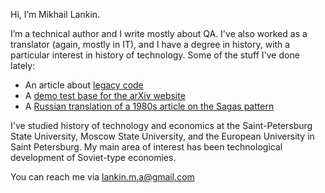 Hi, I’m Mikhail Lankin.

I’m a technical author and I write mostly about QA. I've also worked as a translator (again, mostly in IT), and I have a degree in history, with a particular interest in history of technology. Some of the stuff I've done lately:

- An article about [legacy code](https://dzone.com/articles/legacy-code)
- A [demo test base for the arXiv website](https://github.com/rattus-aristarchus/test_arxiv)
- A [Russian translation of a 1980s article on the Sagas pattern](https://habr.com/ru/users/mikhail-lankin/publications/articles/) 

I've studied history of technology and economics at the Saint-Petersburg State University, Moscow State University, and the European University in Saint Petersburg. My main area of interest has been technological development of Soviet-type economies. 

You can reach me via lankin.m.a@gmail.com
